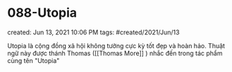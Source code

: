 # 088-Utopia

created: Jun 13, 2021 10:06 PM
tags: #created/2021/Jun/13

Utopia là cộng đồng xã hội không tưởng cực kỳ tốt đẹp và hoàn hảo. Thuật ngữ này được thánh Thomas ([[Thomas More]] ) nhắc đến trong tác phẩm cùng tên "Utopia"